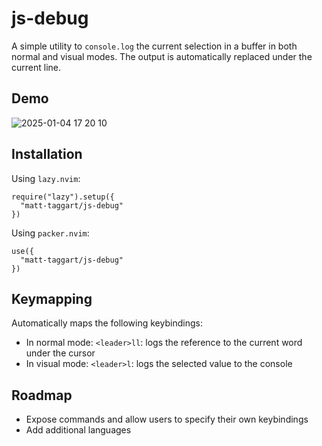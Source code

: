 # js-debug
A simple utility to `console.log` the current selection in a buffer in both normal and visual modes. The output is automatically replaced under the current line.

## Demo
![2025-01-04 17 20 10](https://github.com/user-attachments/assets/1e29a9d0-7163-4218-b089-230ecac36834)

## Installation
Using `lazy.nvim`:

```
require("lazy").setup({
  "matt-taggart/js-debug"
})
```

Using `packer.nvim`:

```
use({
  "matt-taggart/js-debug"
})
```

## Keymapping
Automatically maps the following keybindings:
- In normal mode: `<leader>ll`: logs the reference to the current word under the cursor
- In visual mode: `<leader>l`: logs the selected value to the console

## Roadmap
- Expose commands and allow users to specify their own keybindings
- Add additional languages
